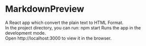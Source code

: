# MarkdownPreview
A React app which convert the plain text to HTML Format.  
In the project directory, you can run: npm start Runs the app in the development mode.  
Open http://localhost:3000 to view it in the browser. 
